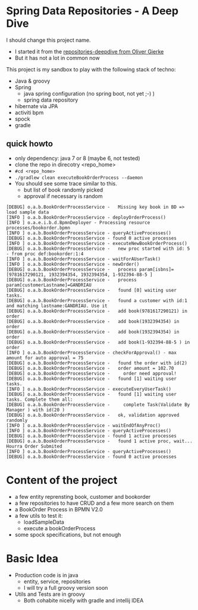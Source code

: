 # Spring Data Repositories - A Deep Dive

I should change this project name.

*   I started it from  the [repositories-deepdive from Oliver Gierke](https://github.com/olivergierke/repositories-deepdive)
*   But it has not a lot in common now

This project is my sandbox to play with the following stack of techno:

*   Java & groovy
*   Spring
    *   java spring configuration (no spring boot, not yet ;-) )
    *   spring data repository
*   hibernate via JPA
*   activiti bpm
*   spock
*   gradle

## quick howto

*   only dependency: java 7 or 8 (maybe 6, not tested)
*   clone the repo in direcotry <repo_home>
*   `#cd <repo_home>`
*   `./gradlew clean executeBookOrderProcess --daemon`
*   You should see some trace similar to this.
    *   but list of book randomly picked
    *   approval if necessary is random

```
[DEBUG] o.a.b.BookOrderProcessService -   Missing key book in BD => load sample data
[INFO ] o.a.b.BookOrderProcessService - deployOrderProcess()
[INFO ] o.a.e.i.b.d.BpmnDeployer - Processing resource processes/bookorder.bpmn
[INFO ] o.a.b.BookOrderProcessService - queryActiveProcesses()
[DEBUG] o.a.b.BookOrderProcessService - found 0 active processes
[INFO ] o.a.b.BookOrderProcessService - executeNewBookOrderProcess()
[DEBUG] o.a.b.BookOrderProcessService -   new proc started with id: 5 - from proc def:bookorder:1:4
[INFO ] o.a.b.BookOrderProcessService - waitForAUserTask()
[INFO ] o.a.b.BookOrderProcessService - newOrder()
[DEBUG] o.a.b.BookOrderProcessService -   process param[isbns]=[9781617290121, 1932394354, 1932394354, 1-932394-88-5 ]
[DEBUG] o.a.b.BookOrderProcessService -   process param[customerLastname]=GANDRIAU
[DEBUG] o.a.b.BookOrderProcessService -   found [0] waiting user tasks.
[DEBUG] o.a.b.BookOrderProcessService -   found a customer with id:1 and matching lastname:GANDRIAU. Use it
[DEBUG] o.a.b.BookOrderProcessService -   add book(9781617290121) in order
[DEBUG] o.a.b.BookOrderProcessService -   add book(1932394354) in order
[DEBUG] o.a.b.BookOrderProcessService -   add book(1932394354) in order
[DEBUG] o.a.b.BookOrderProcessService -   add book(1-932394-88-5 ) in order
[INFO ] o.a.b.BookOrderProcessService - checkForApproval() - max amount for auto approval = 75
[DEBUG] o.a.b.BookOrderProcessService -   found the order with id(2)
[DEBUG] o.a.b.BookOrderProcessService -   order amount = 102.70
[DEBUG] o.a.b.BookOrderProcessService -     order need approval!
[DEBUG] o.a.b.BookOrderProcessService -   found [1] waiting user tasks.
[INFO ] o.a.b.BookOrderProcessService - executeEveryUserTask()
[DEBUG] o.a.b.BookOrderProcessService -   found [1] waiting user tasks. Complete them all:
[DEBUG] o.a.b.BookOrderProcessService -     complete Task(Validate By Manager ) with id(20 )
[DEBUG] o.a.b.BookOrderProcessService -   ok, validation approved randomly
[INFO ] o.a.b.BookOrderProcessService - waitEndOfAnyProc()
[INFO ] o.a.b.BookOrderProcessService - queryActiveProcesses()
[DEBUG] o.a.b.BookOrderProcessService - found 1 active processes
[DEBUG] o.a.b.BookOrderProcessService -   found 1 active proc, wait...
Hourra Order Submited
[INFO ] o.a.b.BookOrderProcessService - queryActiveProcesses()
[DEBUG] o.a.b.BookOrderProcessService - found 0 active processes
```

# Content of the project

*   a few entity reprensting book, customer and bookorder
*   a few repositories to have CRUD and a few more search on them
*   a BookOrder Process in BPMN V2.0
*   a few utils to test it:
    *   loadSampleData
    *   execute a bookOrderProcess
*   some spock specifications, but not enough

# Basic Idea

*   Production code is in java
    *   entity, service, repositories
    *   I will try a full groovy version soon
*   Utils and Tests are in groovy
    *   Both cohabite nicelly with gradle and intellij IDEA




